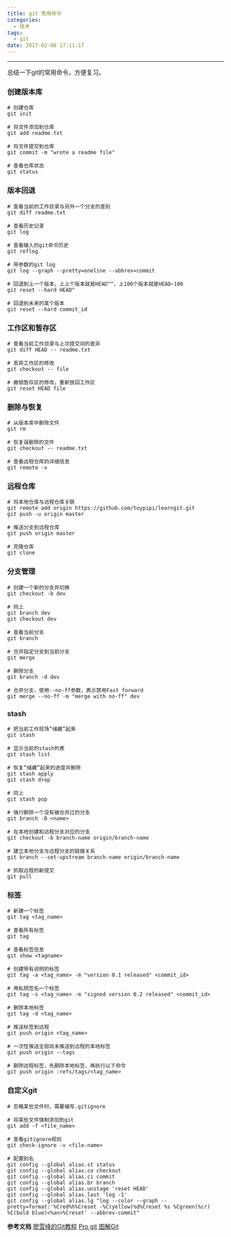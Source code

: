 ```yaml
---
title: git 常用命令
categories:
  - 技术
tags:
  - git
date: 2017-02-08 17:11:17
---
```


---
总结一下git的常用命令，方便复习。
### 创建版本库
```
# 创建仓库
git init

# 将文件添加到仓库
git add readme.txt

# 将文件提交到仓库
git commit -m "wrote a readme file"

# 查看仓库状态
git status
```
<!-- more -->
### 版本回退
```
# 查看当前的工作目录与另外一个分支的差别
git diff readme.txt

# 查看历史记录
git log

# 查看输入的git命令历史
git reflog

# 带参数的git log
git log --graph --pretty=oneline --abbrev=commit

# 回退到上一个版本，上上个版本就是HEAD^^，上100个版本就是HEAD~100
git reset --hard HEAD^

# 回退到未来的某个版本
git reset --hard commit_id
```
### 工作区和暂存区
```
# 查看当前工作目录与上次提交间的差异
git diff HEAD -- readme.txt

# 丢弃工作区的修改
git checkout -- file

# 撤销暂存区的修改，重新放回工作区
git reset HEAD file
```
### 删除与恢复
```
# 从版本库中删除文件
git rm

# 恢复误删除的文件
git checkout -- readme.txt

# 查看远程仓库的详细信息
git remote -v
```
### 远程仓库
```
# 将本地仓库与远程仓库关联
git remote add origin https://github.com/toypipi/learngit.git
git push -u origin master

# 推送分支到远程仓库
git push origin master

# 克隆仓库
git clone
```
### 分支管理
```
# 创建一个新的分支并切换
git checkout -b dev

# 同上
git branch dev
git checkout dev

# 查看当前分支
git branch

# 合并指定分支到当前分支
git merge

# 删除分支
git branch -d dev

# 合并分支，使用--no-ff参数，表示禁用Fast forward
git merge --no-ff -m "merge with no-ff" dev
```
### stash
```
# 把当前工作现场“储藏”起来
git stash

# 显示当前的stash列表
git stash list

# 恢复“储藏”起来的进度并删除
git stash apply
git stash drop

# 同上
git stash pop

# 强行删除一个没有被合并过的分支
git branch -D <name>

# 在本地创建和远程分支对应的分支
git checkout -b branch-name origin/branch-name

# 建立本地分支与远程分支的链接关系
git branch --set-upstream branch-name origin/branch-name

# 抓取远程的新提交
git pull
```
### 标签
```
# 新建一个标签
git tag <tag_name>

# 查看所有标签
git tag

# 查看标签信息
git show <tagname>

# 创建带有说明的标签
git tag -a <tag_name> -m "version 0.1 released" <commit_id>

# 用私钥签名一个标签
git tag -s <tag_name> -m "signed version 0.2 released" <commit_id>

# 删除本地标签
git tag -d <tag_name>

# 推送标签到远程
git push origin <tag_name>

# 一次性推送全部尚未推送到远程的本地标签
git push origin --tags

# 删除远程标签，先删除本地标签，再执行以下命令
git push origin :refs/tags/<tag_name>
```
### 自定义git
```
# 忽略某些文件时，需要编写.gitignore

# 将某些文件强制添加到git
git add -f <file_name>

# 查看gitignore规则
git check-ignore -v <file-name>

# 配置别名
git config --global alias.st status
git config --global alias.co checkout
git config --global alias.ci commit
git config --global alias.br branch
git config --global alias.unstage 'reset HEAD'
git config --global alias.last 'log -1'
git config --global alias.lg "log --color --graph --pretty=format:'%Cred%h%Creset -%C(yellow)%d%Creset %s %Cgreen(%cr) %C(bold blue)<%an>%Creset' --abbrev-commit"
```
**参考文档**
[廖雪峰的Git教程](http://www.liaoxuefeng.com/wiki/0013739516305929606dd18361248578c67b8067c8c017b000)
[Pro git](http://iissnan.com/progit/html/zh/ch1_0.html)
[图解Git](http://marklodato.github.io/visual-git-guide/index-zh-cn.html)